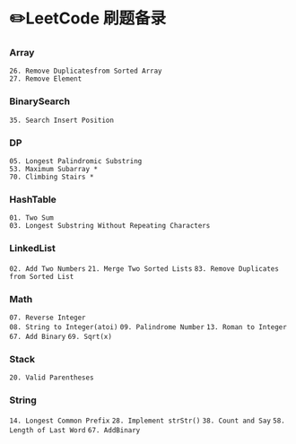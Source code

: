 # ✏️LeetCode 刷题备录

### Array
`26. Remove Duplicatesfrom Sorted Array`  
`27. Remove Element`

### BinarySearch
`35. Search Insert Position`

### DP
`05. Longest Palindromic Substring`  
`53. Maximum Subarray *`  
`70. Climbing Stairs *`  

### HashTable
`01. Two Sum`  
`03. Longest Substring Without Repeating Characters` 

### LinkedList
`02. Add Two Numbers`
`21. Merge Two Sorted Lists`
`83. Remove Duplicates from Sorted List`

### Math
`07. Reverse Integer`  
`08. String to Integer(atoi)`
`09. Palindrome Number`
`13. Roman to Integer`
`67. Add Binary`
`69. Sqrt(x)`

### Stack
`20. Valid Parentheses`

### String
`14. Longest Common Prefix`
`28. Implement strStr()`
`38. Count and Say`
`58. Length of Last Word`
`67. AddBinary`